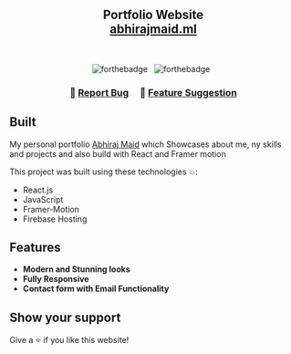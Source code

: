 <h2 align="center">
  Portfolio Website<br/>
  <a href="https://abhirajmaid.ml" target="_blank">abhirajmaid.ml</a>
</h2>
<!-- <div align="center">
  <img alt="Demo" src="https://github.com/Abhirajmaid/Media-Storage/blob/master/Portfolio.png?raw=true" />
</div> -->

<br/>

<div align="center">

![forthebadge](https://forthebadge.com/images/badges/built-with-love.svg) &nbsp;
![forthebadge](https://forthebadge.com/images/badges/made-with-javascript.svg) &nbsp;

</div>

<h3 align="center">
    🔹
    <a href="https://github.com/Abhirajmaid/Portfolio/issues">Report Bug</a> &nbsp; &nbsp;
    🔹
    <a href="https://github.com/Abhirajmaid/Portfolio/issues">Feature Suggestion</a>
</h3>

## Built

My personal portfolio <a href="https://abhirajmaid.ml/" target="_blank">Abhiraj Maid</a> which Showcases about me, ny skills and projects and also build with React and Framer motion<br/>

This project was built using these technologies 💥:

- React.js
- JavaScript
- Framer-Motion
- Firebase Hosting

## Features

- **Modern and Stunning looks**
- **Fully Responsive**
- **Contact form with Email Functionality**
## Show your support

Give a ⭐ if you like this website!
